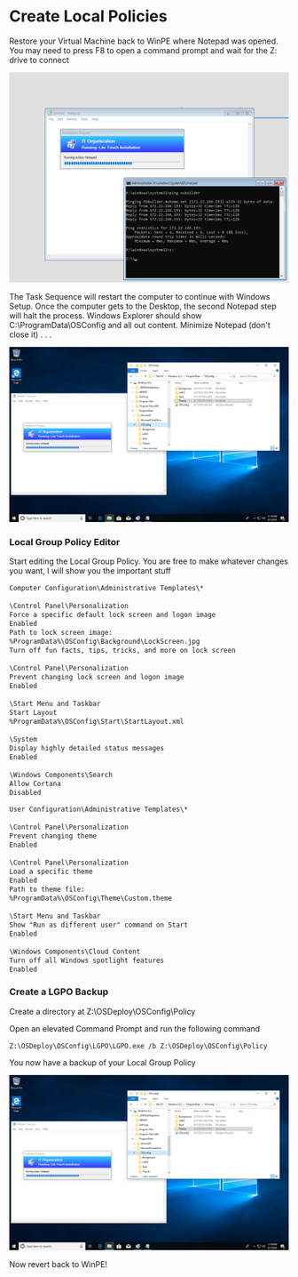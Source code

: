 # Create Local Policies

Restore your Virtual Machine back to WinPE where Notepad was opened.  You may need to press F8 to open a command prompt and wait for the Z: drive to connect

![](../../.gitbook/assets/2018-08-07_22-29-40.png)

The Task Sequence will restart the computer to continue with Windows Setup.  Once the computer gets to the Desktop, the second Notepad step will halt the process.  Windows Explorer should show C:\ProgramData\OSConfig and all out content.  Minimize Notepad \(don't close it\) . . . 

![](../../.gitbook/assets/2018-08-07_23-10-38.png)

### Local Group Policy Editor

Start editing the Local Group Policy.  You are free to make whatever changes you want, I will show you the important stuff

```text
Computer Configuration\Administrative Templates\*

\Control Panel\Personalization
Force a specific default lock screen and logon image
Enabled
Path to lock screen image:
%ProgramData%\OSConfig\Background\LockScreen.jpg
Turn off fun facts, tips, tricks, and more on lock screen

\Control Panel\Personalization
Prevent changing lock screen and logon image
Enabled

\Start Menu and Taskbar
Start Layout
%ProgramData%\OSConfig\Start\StartLayout.xml

\System
Display highly detailed status messages
Enabled

\Windows Components\Search
Allow Cortana
Disabled
```

```text
User Configuration\Administrative Templates\*

\Control Panel\Personalization
Prevent changing theme
Enabled

\Control Panel\Personalization
Load a specific theme
Enabled
Path to theme file:
%ProgramData%\OSConfig\Theme\Custom.theme

\Start Menu and Taskbar
Show "Run as different user" command on Start
Enabled

\Windows Components\Cloud Content
Turn off all Windows spotlight features
Enabled
```

### Create a LGPO Backup

Create a directory at Z:\OSDeploy\OSConfig\Policy

Open an elevated Command Prompt and run the following command

```text
Z:\OSDeploy\OSConfig\LGPO\LGPO.exe /b Z:\OSDeploy\OSConfig\Policy
```

You now have a backup of your Local Group Policy

![](../../.gitbook/assets/2018-08-07_23-10-38%20%281%29.png)

Now revert back to WinPE!



